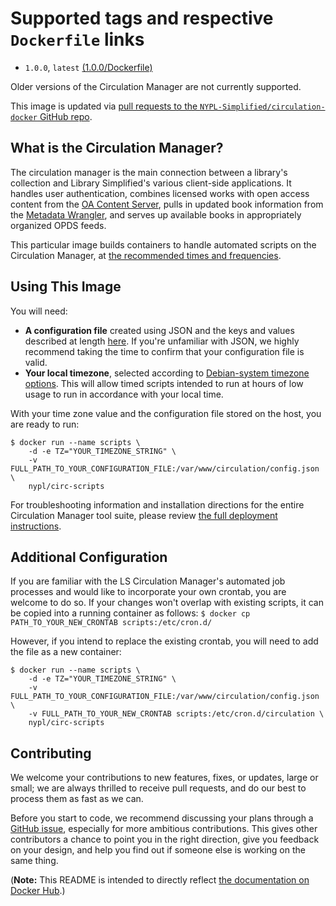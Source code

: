 # Supported tags and respective `Dockerfile` links

- `1.0.0`, `latest` [(1.0.0/Dockerfile)](https://github.com/NYPL-Simplified/circulation-docker/blob/master/scripts/Dockerfile)

Older versions of the Circulation Manager are not currently supported.

This image is updated via [pull requests to the `NYPL-Simplified/circulation-docker` GitHub repo](https://github.com/NYPL-Simplified/circulation-docker/pulls).

## What is the Circulation Manager?

The circulation manager is the main connection between a library's collection and Library Simplified's various client-side applications. It handles user authentication, combines licensed works with open access content from the [OA Content Server](https://github.com/NYPL-Simplified/content_server), pulls in updated book information from the [Metadata Wrangler](https://github.com/NYPL-Simplified/metadata_wrangler), and serves up available books in appropriately organized OPDS feeds.

This particular image builds containers to handle automated scripts on the Circulation Manager, at [the recommended times and frequencies](https://github.com/NYPL-Simplified/Simplified/wiki/AutomatedJobs#circulation-manager).

## Using This Image
You will need:
- **A configuration file** created using JSON and the keys and values described at length [here](https://github.com/NYPL-Simplified/Simplified/wiki/Configuration). If you're unfamiliar with JSON, we highly recommend taking the time to confirm that your configuration file is valid.
- **Your local timezone**, selected according to [Debian-system timezone options](http://manpages.ubuntu.com/manpages/saucy/man3/DateTime::TimeZone::Catalog.3pm.html). This will allow timed scripts intended to run at hours of low usage to run in accordance with your local time.

With your time zone value and the configuration file stored on the host, you are ready to run:
```
$ docker run --name scripts \
    -d -e TZ="YOUR_TIMEZONE_STRING" \
    -v FULL_PATH_TO_YOUR_CONFIGURATION_FILE:/var/www/circulation/config.json \
    nypl/circ-scripts
```

For troubleshooting information and installation directions for the entire Circulation Manager tool suite, please review [the full deployment instructions](https://github.com/NYPL-Simplified/Simplified/wiki/Deployment:-Quickstart-with-Docker).

## Additional Configuration

If you are familiar with the LS Circulation Manager's automated job processes and would like to incorporate your own crontab, you are welcome to do so. If your changes won't overlap with existing scripts, it can be copied into a running container as follows:
`$ docker cp PATH_TO_YOUR_NEW_CRONTAB scripts:/etc/cron.d/`

However, if you intend to replace the existing crontab, you will need to add the file as a new container:
```
$ docker run --name scripts \
    -d -e TZ="YOUR_TIMEZONE_STRING" \
    -v FULL_PATH_TO_YOUR_CONFIGURATION_FILE:/var/www/circulation/config.json \
    -v FULL_PATH_TO_YOUR_NEW_CRONTAB scripts:/etc/cron.d/circulation \
    nypl/circ-scripts
```

## Contributing

We welcome your contributions to new features, fixes, or updates, large or small; we are always thrilled to receive pull requests, and do our best to process them as fast as we can.

Before you start to code, we recommend discussing your plans through a [GitHub issue](https://github.com/NYPL-Simplified/circulation-docker/issues/new), especially for more ambitious contributions. This gives other contributors a chance to point you in the right direction, give you feedback on your design, and help you find out if someone else is working on the same thing.


(**Note:** This README is intended to directly reflect [the documentation on Docker Hub](https://hub.docker.com/r/nypl/circ-scripts/).)
